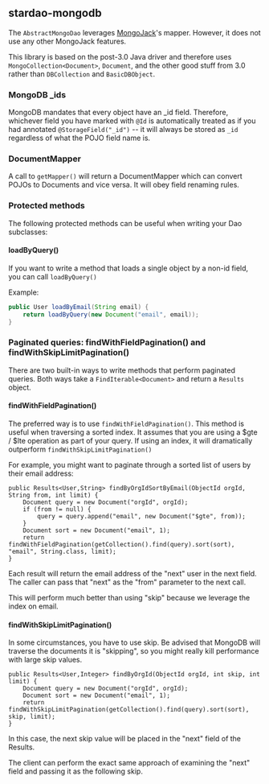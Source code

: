 ## stardao-mongodb

The `AbstractMongoDao` leverages [MongoJack](http://mongojack.org/)'s mapper. However, it does not use any other MongoJack features.

This library is based on the post-3.0 Java driver and therefore uses `MongoCollection<Document>`, `Document`, and the other good stuff from 3.0 rather than `DBCollection` and `BasicDBObject`.

### MongoDB _ids

MongoDB mandates that every object have an _id field. Therefore, whichever field you have marked with `@Id` is automatically treated as if you had annotated `@StorageField("_id")` -- it will always be stored as `_id` regardless of what the POJO field name is.

### DocumentMapper

A call to `getMapper()` will return a DocumentMapper which can convert POJOs to Documents and vice versa. It will obey field renaming rules.

### Protected methods

The following protected methods can be useful when writing your Dao subclasses:

#### loadByQuery()

If you want to write a method that loads a single object by a non-id field, you can call `loadByQuery()`

Example:

```java
public User loadByEmail(String email) {
    return loadByQuery(new Document("email", email));
}
```

### Paginated queries: findWithFieldPagination() and findWithSkipLimitPagination()

There are two built-in ways to write methods that perform paginated queries. Both ways take a `FindIterable<Document>` and return a `Results` object.

#### findWithFieldPagination()

The preferred way is to use `findWithFieldPagination()`. This method is useful when traversing a sorted index. It assumes that you are using a $gte / $lte operation as part of your query. If using an index, it will dramatically outperform `findWithSkipLimitPagination()`

For example, you might want to paginate through a sorted list of users by their email address:

```
public Results<User,String> findByOrgIdSortByEmail(ObjectId orgId, String from, int limit) {
    Document query = new Document("orgId", orgId);
    if (from != null) {
        query = query.append("email", new Document("$gte", from));
    }
    Document sort = new Document("email", 1);
    return findWithFieldPagination(getCollection().find(query).sort(sort), "email", String.class, limit);
}
```

Each result will return the email address of the "next" user in the next field. The caller can pass that "next" as the "from" parameter to the next call.

This will perform much better than using "skip" because we leverage the index on email.

#### findWithSkipLimitPagination()

In some circumstances, you have to use skip. Be advised that MongoDB will traverse the documents it is "skipping", so you might really kill performance with large skip values.

```
public Results<User,Integer> findByOrgId(ObjectId orgId, int skip, int limit) {
    Document query = new Document("orgId", orgId);
    Document sort = new Document("email", 1);
    return findWithSkipLimitPagination(getCollection().find(query).sort(sort), skip, limit);
}
```

In this case, the next skip value will be placed in the "next" field of the Results.

The client can perform the exact same approach of examining the "next" field and passing it as the following skip.

